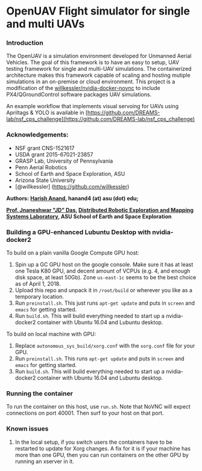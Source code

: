 # OpenUAV Flight simulator for single and multi UAVs

### Introduction
  The OpenUAV is a simulation environment developed for Unmanned Aerial Vehicles. 
  The goal of this framework is to have an easy to setup, UAV testing framework for single and multi-UAV simulations.
  The containerized architecture makes this framework capable of scaling and hosting mutiple simulations in an
  on-premise or cloud environment. This project is a modification of the [willkessler/nvidia-docker-novnc](https://github.com/willkessler/nvidia-docker-novnc) to include PX4/QGroundControl software packages UAV simulations.
  
  An example workflow that implements visual servoing for UAVs using Apriltags & YOLO is available in [https://github.com/DREAMS-lab/nsf_cps_challenge](https://github.com/DREAMS-lab/nsf_cps_challenge)

### Acknowledgements:
- NSF grant CNS-1521617
- USDA grant 2015-67021-23857
- GRASP Lab, University of Pennsylvania
- Penn Aerial Robotics
- School of Earth and Space Exploration, ASU
- Arizona State University
- [@willkessler] (https://github.com/willkessler)

**Authors:**
   **[Harish Anand](https://web.asu.edu/jdas/people/harish-anand), hanand4 (at) asu (dot) edu;**
   
   **[Prof. Jnaneshwar "JD" Das](https://sese.asu.edu/node/3438 "Jnaneshwar Das"), [Distributed Robotic Exploration and Mapping Systems Laboratory](https://web.asu.edu/jdas), ASU School of Earth and Space Exploration**
   


### Building a GPU-enhanced Lubuntu Desktop with nvidia-docker2

To build on a plain vanilla Google Compute GPU host:

1. Spin up a GC GPU host on the google console.  Make sure it has at least one Tesla K80 GPU, and decent amount of VCPUs (e.g. 4, and enough disk space, at least 50Gb). Zone `us-east-1c` seems to be the best choice as of April 1, 2018.
2. Upload this repo and unpack it in `/root/build` or wherever you like as a temporary location.
3. Run `preinstall.sh`. This just runs `apt-get update` and puts in `screen` and `emacs` for getting started.
4. Run `build.sh`. This will build everything needed to start up a nvidia-docker2 container with Ubuntu 16.04 and Lubuntu desktop.

To build on local machine with GPU:

1. Replace `autonomous_sys_build/xorg.conf` with the `xorg.conf` file for your GPU.
2. Run `preinstall.sh`. This runs `apt-get update` and puts in `screen` and `emacs` for getting started.
3. Run `build.sh`. This will build everything needed to start up a nvidia-docker2 container with Ubuntu 16.04 and Lubuntu desktop.

### Running the container

To run the container on this host, use `run.sh`. Note that NoVNC will
expect connections on port 40001. Then surf to your host on that port.

### Known issues

1. In the local setup, if you switch users the containers have to be restarted to update for Xorg changes.
   A fix for it is if your machine has more than one GPU, then you can run containers on the other GPU by running an xserver in it.
   
